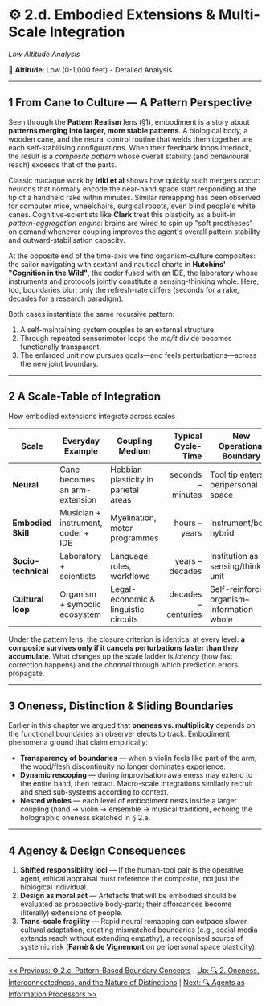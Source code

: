 # ⚙️ 2.d. Embodied Extensions & Multi-Scale Integration
<!-- markdownlint-disable MD036 -->
*Low Altitude Analysis*
<!-- markdownlint-enable MD036 -->

📍 **Altitude**: Low (0-1,000 feet) - Detailed Analysis

---

## 1  From Cane to Culture — A Pattern Perspective

Seen through the **Pattern Realism** lens (§1), embodiment is a story about **patterns merging into larger, more stable patterns**.  A biological body, a wooden cane, and the neural control routine that welds them together are each self-stabilising configurations.  When their feedback loops interlock, the result is a *composite pattern* whose overall stability (and behavioural reach) exceeds that of the parts.

Classic macaque work by **Iriki et al** shows how quickly such mergers occur: neurons that normally encode the near-hand space start responding at the tip of a handheld rake within minutes.  Similar remapping has been observed for computer mice, wheelchairs, surgical robots, even blind people's white canes.  Cognitive-scientists like **Clark** treat this plasticity as a built-in *pattern-aggregation engine*: brains are wired to spin up "soft prostheses" on demand whenever coupling improves the agent's overall pattern stability and outward-stabilisation capacity.

At the opposite end of the time-axis we find organism–culture composites: the sailor navigating with sextant and nautical charts in **Hutchins' "Cognition in the Wild"**, the coder fused with an IDE, the laboratory whose instruments and protocols jointly constitute a sensing-thinking whole.  Here, too, boundaries blur; only the refresh-rate differs (seconds for a rake, decades for a research paradigm).

Both cases instantiate the same recursive pattern:

1. A self-maintaining system couples to an external structure.
2. Through repeated sensorimotor loops the *me/it* divide becomes functionally transparent.
3. The enlarged unit now pursues goals—and feels perturbations—across the new joint boundary.

---

## 2  A Scale-Table of Integration

How embodied extensions integrate across scales

| Scale | Everyday Example | Coupling Medium | Typical Cycle-Time | New Operational Boundary |
|-------|------------------|-----------------|-------------------:|--------------------------|
| **Neural** | Cane becomes an arm-extension | Hebbian plasticity in parietal areas | seconds – minutes | Tool tip enters peripersonal space |
| **Embodied Skill** | Musician + instrument, coder + IDE | Myelination, motor programmes | hours – years | Instrument/body hybrid |
| **Socio-technical** | Laboratory + scientists | Language, roles, workflows | years – decades | Institution as sensing/thinking unit |
| **Cultural loop** | Organism + symbolic ecosystem | Legal-economic & linguistic circuits | decades – centuries | Self-reinforcing organism–information whole |

Under the pattern lens, the closure criterion is identical at every level: **a composite survives only if it cancels perturbations faster than they accumulate**.  What changes up the scale ladder is *latency* (how fast correction happens) and the *channel* through which prediction errors propagate.

---

## 3  Oneness, Distinction & Sliding Boundaries

Earlier in this chapter we argued that **oneness vs. multiplicity** depends on the functional boundaries an observer elects to track.  Embodiment phenomena ground that claim empirically:

* **Transparency of boundaries** — when a violin feels like part of the arm, the wood/flesh discontinuity no longer dominates experience.
* **Dynamic rescoping** — during improvisation awareness may extend to the entire band, then retract.  Macro-scale integrations similarly recruit and shed sub-systems according to context.
* **Nested wholes** — each level of embodiment nests inside a larger coupling (hand → violin → ensemble → musical tradition), echoing the holographic oneness sketched in § 2.a.

---

## 4  Agency & Design Consequences

1. **Shifted responsibility loci** — If the human-tool pair is the operative agent, ethical appraisal must reference the composite, not just the biological individual.
2. **Design as moral act** — Artefacts that will be embodied should be evaluated as prospective body-parts; their affordances become (literally) extensions of people.
3. **Trans-scale fragility** — Rapid neural remapping can outpace slower cultural adaptation, creating mismatched boundaries (e.g., social media extends reach without extending empathy), a recognised source of systemic risk (**Farnè & de Vignemont** on peripersonal space plasticity).

---
[<< Previous: ⚙️ 2.c. Pattern-Based Boundary Concepts](2c-pattern-based-boundary-concepts.md) | [Up: 🔍 2. Oneness, Interconnectedness, and the Nature of Distinctions](2-oneness-interconnectedness.md) | [Next: 🔍 Agents as Information Processors >>](../03-agents-as-information-processors/3-agents-as-information-processors.md)
